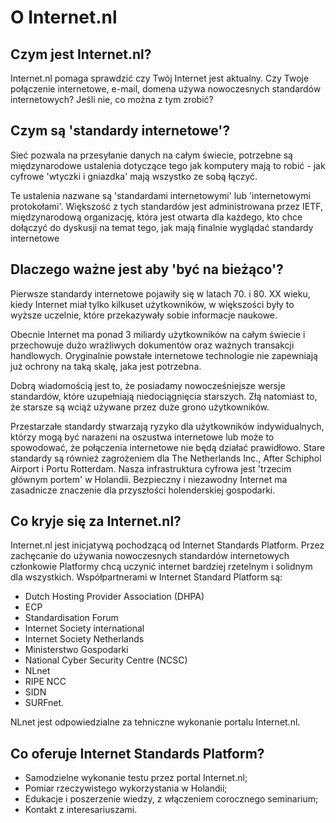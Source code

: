 # O Internet.nl

## Czym jest Internet.nl?

Internet.nl pomaga sprawdzić czy Twój Internet jest aktualny. 
Czy Twoje połączenie internetowe, e-mail, domena używa nowoczesnych standardów internetowych? 
Jeśli nie, co można z tym zrobić?

## Czym są 'standardy internetowe'?

Sieć pozwala na przesyłanie danych na całym świecie, potrzebne są międzynarodowe ustalenia 
dotyczące tego jak komputery mają to robić - jak cyfrowe 'wtyczki i gniazdka' mają wszystko ze sobą łączyć. 

Te ustalenia nazwane są 'standardami internetowymi' lub 'internetowymi protokołami'.
Większość z tych standardów jest administrowana przez IETF,
międzynarodową organizację, która jest otwarta dla każdego, kto chce dołączyć do dyskusji na temat tego,
jak mają finalnie wyglądać standardy internetowe

## Dlaczego ważne jest aby 'być na bieżąco'?

Pierwsze standardy internetowe pojawiły się w latach 70. i 80. XX wieku, 
kiedy Internet miał tylko kilkuset użytkowników, w większości były to wyższe uczelnie,
które przekazywały sobie informacje naukowe. 

Obecnie Internet ma ponad 3 miliardy użytkowników na całym świecie
i przechowuje dużo wrażliwych dokumentów oraz ważnych transakcji handlowych.
Oryginalnie powstałe internetowe technologie nie zapewniają już ochrony na taką skalę, jaka jest potrzebna.

Dobrą wiadomością jest to, że posiadamy nowocześniejsze wersje standardów,
które uzupełniają niedociągnięcia starszych. Złą natomiast to, że starsze są wciąż używane przez duże grono użytkowników.

Przestarzałe standardy stwarzają ryzyko dla użytkowników indywidualnych,
którzy mogą być narażeni na oszustwa internetowe lub może to spowodować, że połączenia internetowe nie będą działać prawidłowo.
Stare standardy są również zagrożeniem dla The Netherlands Inc., After Schiphol Airport i Portu Rotterdam.
Nasza infrastruktura cyfrowa jest 'trzecim głównym portem' w Holandii. Bezpieczny i niezawodny Internet ma zasadnicze znaczenie
dla przyszłości holenderskiej gospodarki.                                                                            

## Co kryje się za Internet.nl?

Internet.nl jest inicjatywą pochodzącą od Internet Standards Platform.
Przez zachęcanie do używania nowoczesnych standardów internetowych członkowie Platformy chcą uczynić internet
bardziej rzetelnym i solidnym dla wszystkich. Współpartnerami w Internet Standard Platform są:

- Dutch Hosting Provider Association (DHPA)
- ECP
- Standardisation Forum
- Internet Society international
- Internet Society Netherlands
- Ministerstwo Gospodarki
- National Cyber Security Centre (NCSC)
- NLnet
- RIPE NCC
- SIDN
- SURFnet.

NLnet jest odpowiedzialne za tehniczne wykonanie portalu Internet.nl.

## Co oferuje Internet Standards Platform?

- Samodzielne wykonanie testu przez portal Internet.nl;
- Pomiar rzeczywistego wykorzystania w Holandii;
- Edukacje i poszerzenie wiedzy, z włączeniem corocznego seminarium;
- Kontakt z interesariuszami.
